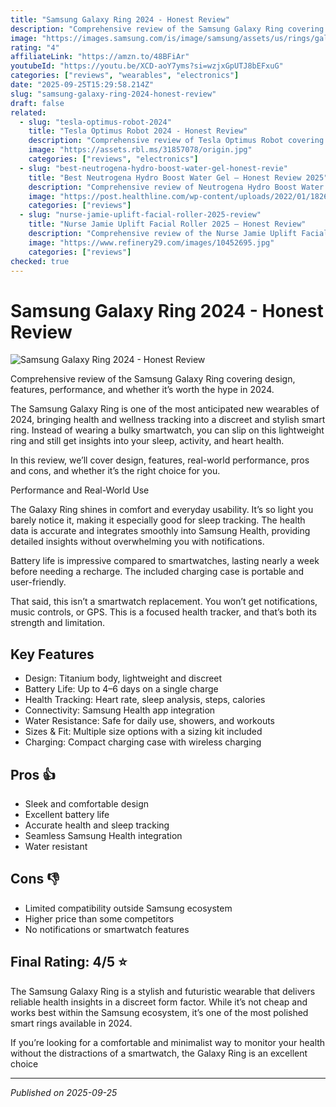 ```yaml
---
title: "Samsung Galaxy Ring 2024 - Honest Review"
description: "Comprehensive review of the Samsung Galaxy Ring covering design, features, performance, and whether it’s worth the hype in 2024."
image: "https://images.samsung.com/is/image/samsung/assets/us/rings/galaxy-ring/images/RingMLP-Hero-KV-Static-Product-M-720x430.jpg"
rating: "4"
affiliateLink: "https://amzn.to/48BFiAr"
youtubeId: "https://youtu.be/XCD-aoY7yms?si=wzjxGpUTJ8bEFxuG"
categories: ["reviews", "wearables", "electronics"]
date: "2025-09-25T15:29:58.214Z"
slug: "samsung-galaxy-ring-2024-honest-review"
draft: false
related:
  - slug: "tesla-optimus-robot-2024"
    title: "Tesla Optimus Robot 2024 - Honest Review"
    description: "Comprehensive review of Tesla Optimus Robot covering features, performance, and future potential in household and industrial use."
    image: "https://assets.rbl.ms/31857078/origin.jpg"
    categories: ["reviews", "electronics"]
  - slug: "best-neutrogena-hydro-boost-water-gel-honest-revie"
    title: "Best Neutrogena Hydro Boost Water Gel – Honest Review 2025"
    description: "Comprehensive review of Neutrogena Hydro Boost Water Gel covering features, performance, and value proposition for hydration, texture, and skin comfort.."
    image: "https://post.healthline.com/wp-content/uploads/2022/01/1826371-Neutrogena-Hydro-Boost-Water-Gel-Review-1296x728-Header-c0dcdf.jpg"
    categories: ["reviews"]
  - slug: "nurse-jamie-uplift-facial-roller-2025-review"
    title: "Nurse Jamie Uplift Facial Roller 2025 – Honest Review"
    description: "Comprehensive review of the Nurse Jamie Uplift Facial Roller covering features, performance, and value proposition."
    image: "https://www.refinery29.com/images/10452695.jpg"
    categories: ["reviews"]
checked: true
---
```


# Samsung Galaxy Ring 2024 - Honest Review

![Samsung Galaxy Ring 2024 - Honest Review](https://images.samsung.com/is/image/samsung/assets/us/rings/galaxy-ring/images/RingMLP-Hero-KV-Static-Product-M-720x430.jpg)

 Comprehensive review of the Samsung Galaxy Ring covering design, features, performance, and whether it’s worth the hype in 2024.

The Samsung Galaxy Ring is one of the most anticipated new wearables of 2024, bringing health and wellness tracking into a discreet and stylish smart ring. Instead of wearing a bulky smartwatch, you can slip on this lightweight ring and still get insights into your sleep, activity, and heart health.

In this review, we’ll cover design, features, real-world performance, pros and cons, and whether it’s the right choice for you.

Performance and Real-World Use

The Galaxy Ring shines in comfort and everyday usability. It’s so light you barely notice it, making it especially good for sleep tracking. The health data is accurate and integrates smoothly into Samsung Health, providing detailed insights without overwhelming you with notifications.

Battery life is impressive compared to smartwatches, lasting nearly a week before needing a recharge. The included charging case is portable and user-friendly.

That said, this isn’t a smartwatch replacement. You won’t get notifications, music controls, or GPS. This is a focused health tracker, and that’s both its strength and limitation.


## Key Features

- Design: Titanium body, lightweight and discreet
- Battery Life: Up to 4–6 days on a single charge
- Health Tracking: Heart rate, sleep analysis, steps, calories
- Connectivity: Samsung Health app integration
- Water Resistance: Safe for daily use, showers, and workouts
- Sizes & Fit: Multiple size options with a sizing kit included
- Charging: Compact charging case with wireless charging



## Pros 👍

- Sleek and comfortable design
- Excellent battery life
- Accurate health and sleep tracking
- Seamless Samsung Health integration
- Water resistant



## Cons 👎

- Limited compatibility outside Samsung ecosystem
- Higher price than some competitors
- No notifications or smartwatch features


## Final Rating: 4/5 ⭐

The Samsung Galaxy Ring is a stylish and futuristic wearable that delivers reliable health insights in a discreet form factor. While it’s not cheap and works best within the Samsung ecosystem, it’s one of the most polished smart rings available in 2024.

If you’re looking for a comfortable and minimalist way to monitor your health without the distractions of a smartwatch, the Galaxy Ring is an excellent choice



---

*Published on 2025-09-25*